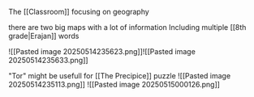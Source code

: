The [[Classroom]] focusing on geography

there are two big maps with a lot of information
Including multiple [[8th grade|Erajan]] words

![[Pasted image 20250514235623.png]]![[Pasted image 20250514235633.png]]

"Tor" might be usefull for [[The Precipice]] puzzle
![[Pasted image 20250514235113.png]]
![[Pasted image 20250515000126.png]]
